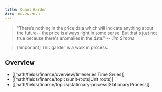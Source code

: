 ```yaml
---
title: Quant Garden
date: 08-26-2023
---
```


> "There's nothing in the price data which will indicate anything about the future-- the price is always
right in some sense. But that's just not true because there's anomalies in the data."
> -- <cite>Jim Simons</cite>

>[!important] This garden is a work in process.

## Overview

- [[math/fields/finance/overview/timeseries|Time Series]]
- [[math/fields/finance/topics/unit-roots|Unit roots]]
- [[math/fields/finance/topics/stationary-process|Stationary Process]]
